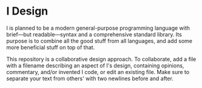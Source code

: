 # I Design
I is planned to be a modern general-purpose programming language with brief—but readable—syntax and a comprehensive standard library. Its purpose is to combine all the good stuff from all languages, and add some more beneficial stuff on top of that.

This repository is a collaborative design approach. To collaborate, add a file with a filename describing an aspect of I's design, containing opinions, commentary, and/or invented I code, or edit an existing file. Make sure to separate your text from others' with two newlines before and after.

